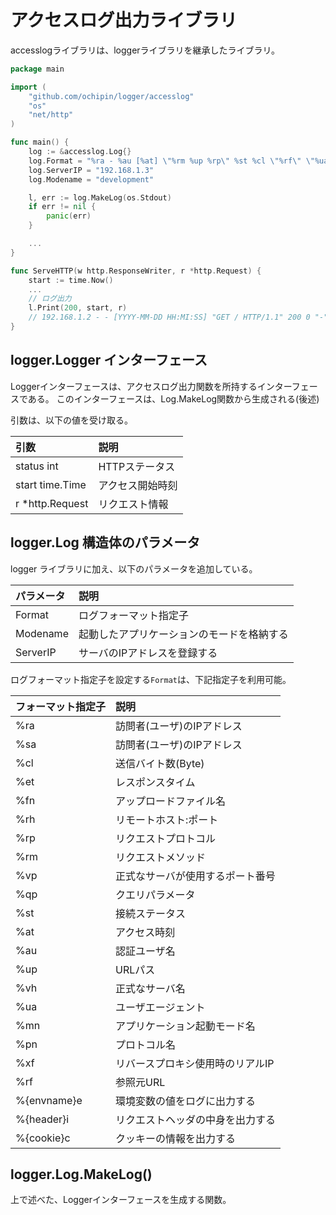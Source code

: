 アクセスログ出力ライブラリ
===========================================================
accesslogライブラリは、loggerライブラリを継承したライブラリ。

```go
package main

import (
    "github.com/ochipin/logger/accesslog"
    "os"
    "net/http"
)

func main() {
    log := &accesslog.Log{}
    log.Format = "%ra - %au [%at] \"%rm %up %rp\" %st %cl \"%rf\" \"%ua\" %et"
    log.ServerIP = "192.168.1.3"
    log.Modename = "development"

    l, err := log.MakeLog(os.Stdout)
    if err != nil {
        panic(err)
    }

    ...
}

func ServeHTTP(w http.ResponseWriter, r *http.Request) {
    start := time.Now()
    ...
    // ログ出力
    l.Print(200, start, r)
    // 192.168.1.2 - - [YYYY-MM-DD HH:MI:SS] "GET / HTTP/1.1" 200 0 "-" "Mozilla/5.0 (...) like Gecko" 154.232ms
}
```

## logger.Logger インターフェース
Loggerインターフェースは、アクセスログ出力関数を所持するインターフェースである。
このインターフェースは、Log.MakeLog関数から生成される(後述)

引数は、以下の値を受け取る。

| 引数 | 説明 |
|:--   |:-- |
| status int      | HTTPステータス  |
| start time.Time | アクセス開始時刻 |
| r *http.Request | リクエスト情報 |

## logger.Log 構造体のパラメータ

logger ライブラリに加え、以下のパラメータを追加している。

| パラメータ | 説明 |
|:--|:--|
| Format   | ログフォーマット指定子                   |
| Modename | 起動したアプリケーションのモードを格納する |
| ServerIP | サーバのIPアドレスを登録する              |

ログフォーマット指定子を設定する`Format`は、下記指定子を利用可能。

| フォーマット指定子 | 説明 |
|:--  |:-- |
| %ra | 訪問者(ユーザ)のIPアドレス |
| %sa | 訪問者(ユーザ)のIPアドレス |
| %cl | 送信バイト数(Byte) |
| %et | レスポンスタイム |
| %fn | アップロードファイル名 |
| %rh | リモートホスト:ポート |
| %rp | リクエストプロトコル |
| %rm | リクエストメソッド |
| %vp | 正式なサーバが使用するポート番号 |
| %qp | クエリパラメータ |
| %st | 接続ステータス |
| %at | アクセス時刻 |
| %au | 認証ユーザ名 |
| %up | URLパス |
| %vh | 正式なサーバ名 |
| %ua | ユーザエージェント |
| %mn | アプリケーション起動モード名 |
| %pn | プロトコル名 |
| %xf | リバースプロキシ使用時のリアルIP |
| %rf | 参照元URL |
| %{envname}e | 環境変数の値をログに出力する |
| %{header}i | リクエストヘッダの中身を出力する |
| %{cookie}c | クッキーの情報を出力する |

## logger.Log.MakeLog()
上で述べた、Loggerインターフェースを生成する関数。